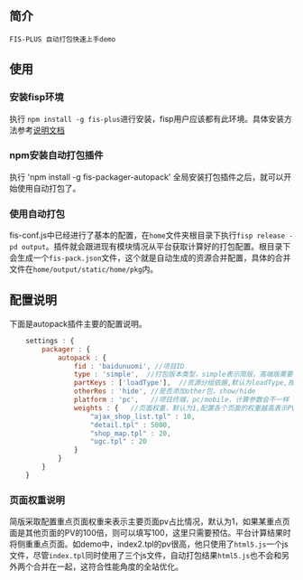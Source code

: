 ﻿## 简介

	FIS-PLUS 自动打包快速上手demo
	
## 使用

### 安装fisp环境

执行 `npm install -g fis-plus`进行安装，fisp用户应该都有此环境。具体安装方法参考[说明文档](http://fis.baidu.com/fis-plus/userdoc/%E5%AE%89%E8%A3%85%E4%BD%BF%E7%94%A8)

### npm安装自动打包插件 

执行 'npm install -g fis-packager-autopack' 全局安装打包插件之后，就可以开始使用自动打包了。

### 使用自动打包

fis-conf.js中已经进行了基本的配置，在`home`文件夹根目录下执行`fisp release -pd output`。插件就会跟进现有模块情况从平台获取计算好的打包配置。根目录下会生成一个`fis-pack.json`文件，这个就是自动生成的资源合并配置，具体的合并文件在`home/output/static/home/pkg`内。

## 配置说明

下面是autopack插件主要的配置说明。

```javascript
	settings : {
		packager : {
			autopack : {
				fid : 'baidunuomi', //项目ID
				type : 'simple',  //打包版本类型，simple表示简版，高端版需要借助线上统计
				partKeys : ['loadType'],  //资源分组依据,默认为loadType,按照加载类型分组，设置[]表示不使用分组依据
				otherRes : 'hide', //是否添加other包，show/hide
				platform : 'pc',   //项目终端，pc/mobile，计算参数会不一样
				weights : {   //页面权重，默认为1,配置各个页面的权重越高表示PV比例越高
			        "ajax_shop_list.tpl" : 10,
			        "detail.tpl" : 5000,
			        "shop_map.tpl" : 20,
			        "ugc.tpl" : 20
			    }
			}
		}
	}
```

### 页面权重说明

简版采取配置重点页面权重来表示主要页面pv占比情况，默认为1，如果某重点页面是其他页面的PV的100倍，则可以填写100，这里只需要预估。平台计算结果时将侧重重点页面。如demo中，index2.tpl的pv很高，他只使用了`html5.js`一个js文件，尽管`index.tpl`同时使用了三个js文件，自动打包结果`html5.js`也不会和另外两个合并在一起，这符合性能角度的全站优化。

